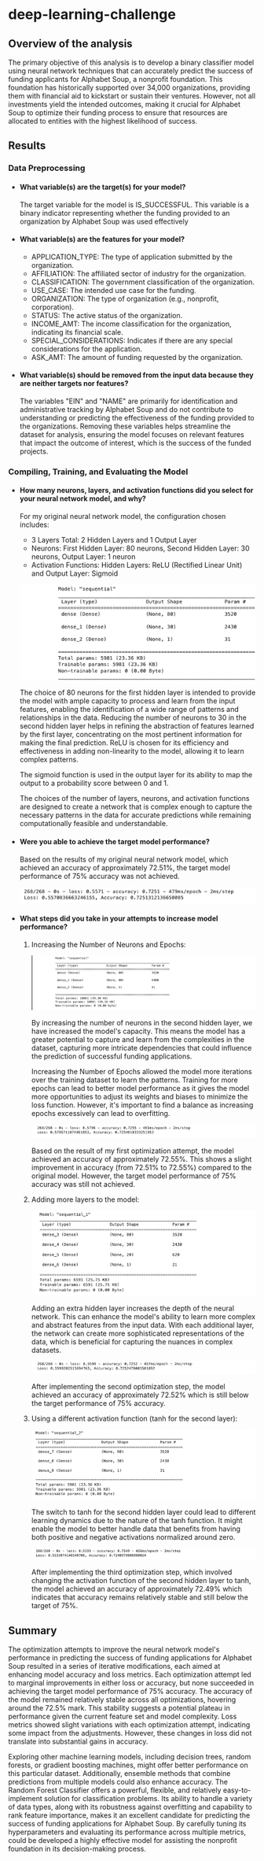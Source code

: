# deep-learning-challenge
## Overview of the analysis
The primary objective of this analysis is to develop a binary classifier model using neural network techniques that can accurately predict the success of funding applicants for Alphabet Soup, a nonprofit foundation. This foundation has historically supported over 34,000 organizations, providing them with financial aid to kickstart or sustain their ventures. However, not all investments yield the intended outcomes, making it crucial for Alphabet Soup to optimize their funding process to ensure that resources are allocated to entities with the highest likelihood of success.

## Results
### Data Preprocessing
* #### What variable(s) are the target(s) for your model?
     
     The target variable for the model is IS_SUCCESSFUL. This variable is a binary indicator representing whether the 
     funding provided to an organization by Alphabet Soup was used effectively
     
* #### What variable(s) are the features for your model?  
     - APPLICATION_TYPE: The type of application submitted by the organization.  
     - AFFILIATION: The affiliated sector of industry for the organization.  
     - CLASSIFICATION: The government classification of the organization.  
     - USE_CASE: The intended use case for the funding.  
     - ORGANIZATION: The type of organization (e.g., nonprofit, corporation).  
     - STATUS: The active status of the organization.  
     - INCOME_AMT: The income classification for the organization, indicating its financial scale.  
     - SPECIAL_CONSIDERATIONS: Indicates if there are any special considerations for the application.  
     - ASK_AMT: The amount of funding requested by the organization.

* #### What variable(s) should be removed from the input data because they are neither targets nor features?
     
     The variables "EIN" and "NAME" are primarily for identification and administrative tracking by Alphabet Soup and do 
     not contribute to understanding or predicting the effectiveness of the funding provided to the organizations. 
     Removing these variables helps streamline the dataset for analysis, ensuring the model focuses on relevant features 
     that impact the outcome of interest, which is the success of the funded projects.

### Compiling, Training, and Evaluating the Model  
* #### How many neurons, layers, and activation functions did you select for your neural network model, and why?
     For my original neural network model, the configuration chosen includes:
     - 3 Layers Total: 2 Hidden Layers and 1 Output Layer
     - Neurons: First Hidden Layer: 80 neurons, Second Hidden Layer: 30 neurons, Output Layer: 1 neuron
     - Activation Functions: Hidden Layers: ReLU (Rectified Linear Unit) and Output Layer: Sigmoid
      
     ![Original_model](https://github.com/aidaroman84/deep-learning-challenge/blob/main/Images/Original_model.png)

     The choice of 80 neurons for the first hidden layer is intended to provide the model with ample capacity to process and learn from the input 
     features, enabling the identification of a wide range of patterns and relationships in the data. Reducing the number of neurons to 30 in the second 
     hidden layer helps in refining the abstraction of features learned by the first layer, concentrating on the most pertinent information for making 
     the final prediction. ReLU is chosen for its efficiency and effectiveness in adding non-linearity to the model, allowing it to learn complex 
     patterns.
    
     The sigmoid function is used in the output layer for its ability to map the output to a probability score between 0 and 1.
    
     The choices of the number of layers, neurons, and activation functions are designed to create a network that is complex enough to capture the 
     necessary patterns in the data for accurate predictions while remaining computationally feasible and understandable.
    
* #### Were you able to achieve the target model performance?
 
     Based on the results of my original neural network model, which achieved an accuracy of approximately 72.51%, the target model performance of 75% 
     accuracy was not achieved.

     ![Original_result](https://github.com/aidaroman84/deep-learning-challenge/blob/main/Images/Original_result.png)

* #### What steps did you take in your attempts to increase model performance?
  1. Increasing the Number of Neurons and Epochs:

      ![Opt_1](https://github.com/aidaroman84/deep-learning-challenge/blob/main/Images/Opt_1.png)
     
     By increasing the number of neurons in the second hidden layer, we have increased the model's capacity. This means the model has a 
     greater potential to capture and learn from the complexities in the dataset, capturing more intricate dependencies that could influence the 
     prediction of successful funding applications.
     
     Increasing the Number of Epochs allowed the model more iterations over the training dataset to learn the patterns. Training for more epochs can 
     lead to better model performance as it gives the model more opportunities to adjust its weights and biases to minimize the loss function. However, 
     it's important to find a balance as increasing epochs excessively can lead to overfitting.

     ![Opt_1_result](https://github.com/aidaroman84/deep-learning-challenge/blob/main/Images/Opt_1_result.png)

     Based on the result of my first optimization attempt, the model achieved an accuracy of approximately 72.55%. This shows a slight improvement in 
     accuracy (from 72.51% to 72.55%) compared to the original model. However, the target model performance of 75% accuracy was still not achieved.

  2. Adding more layers to the model:
     
     ![Opt_2](https://github.com/aidaroman84/deep-learning-challenge/blob/main/Images/Opt_2.png)

     Adding an extra hidden layer increases the depth of the neural network. This can enhance the model's ability to learn more complex and abstract 
     features from the input data. With each additional layer, the network can create more sophisticated representations of the data, which is 
     beneficial for capturing the nuances in complex datasets.

     ![Opt_2_result](https://github.com/aidaroman84/deep-learning-challenge/blob/main/Images/Opt_2_result.png)

     After implementing the second optimization step, the model achieved an accuracy of approximately 72.52% which is still below the target 
     performance of 75% accuracy.

  3. Using a different activation function (tanh for the second layer):

     ![Opt_3](https://github.com/aidaroman84/deep-learning-challenge/blob/main/Images/Opt_3.png)

     The switch to tanh for the second hidden layer could lead to different learning dynamics due to the nature of the tanh function. It might enable 
     the model to better handle data that benefits from having both positive and negative activations normalized around zero.

     ![Opt_3_result](https://github.com/aidaroman84/deep-learning-challenge/blob/main/Images/Opt_3_result.png)

     After implementing the third optimization step, which involved changing the activation function of the second hidden layer to tanh, the model 
     achieved an accuracy of approximately 72.49% which indicates that accuracy remains relatively stable and still below the target of 75%.

## Summary
The optimization attempts to improve the neural network model's performance in predicting the success of funding applications for Alphabet Soup resulted in a series of iterative modifications, each aimed at enhancing model accuracy and loss metrics. Each optimization attempt led to marginal improvements in either loss or accuracy, but none succeeded in achieving the target model performance of 75% accuracy. The accuracy of the model remained relatively stable across all optimizations, hovering around the 72.5% mark. This stability suggests a potential plateau in performance given the current feature set and model complexity. Loss metrics showed slight variations with each optimization attempt, indicating some impact from the adjustments. However, these changes in loss did not translate into substantial gains in accuracy.

Exploring other machine learning models, including decision trees, random forests, or gradient boosting machines, might offer better performance on this particular dataset. Additionally, ensemble methods that combine predictions from multiple models could also enhance accuracy.
The Random Forest Classifier offers a powerful, flexible, and relatively easy-to-implement solution for classification problems. Its ability to handle a variety of data types, along with its robustness against overfitting and capability to rank feature importance, makes it an excellent candidate for predicting the success of funding applications for Alphabet Soup. By carefully tuning its hyperparameters and evaluating its performance across multiple metrics, could be developed a highly effective model for assisting the nonprofit foundation in its decision-making process.


 

    
